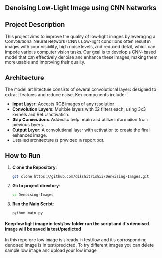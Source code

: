 ## Denoising Low-Light Image using CNN Networks
## Project Description
This project aims to improve the quality of low-light images by leveraging a Convolutional Neural Network (CNN). Low-light conditions often result in images with poor visibility, high noise levels, and reduced detail, which can impede various computer vision tasks. Our goal is to develop a CNN-based model that can effectively denoise and enhance these images, making them more usable and improving their quality.

## Architecture
The model architecture consists of several convolutional layers designed to extract features and reduce noise. Key components include:
- **Input Layer**: Accepts RGB images of any resolution.
- **Convolution Layers**: Multiple layers with 32 filters each, using 3x3 kernels and ReLU activation.
- **Skip Connections**: Added to help retain and utilize information from previous layers.
- **Output Layer**: A convolutional layer with activation to create the final enhanced image.
- Detailed architecture is provided in report pdf.

## How to Run
1. **Clone the Repository**:
    ```sh
    git clone https://github.com/dikshitrishii/Denoising-Images.git
    ```
2. **Go to project directory**:
    ```sh
    cd Denoising-Images
    ```
3. **Run the Main Script**:
    ```sh
    python main.py
    ```
#### Keep low light image in test/low folder run the script and it's denoised image will be saved in test/predicted
In this repo one low image is already in test/low and it's corrosponding denoised image is in test/predicted.
To try different images you can delete sample low image and upload your low image.
